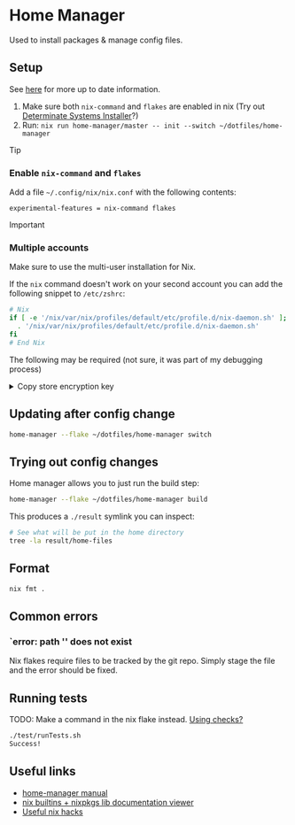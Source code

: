 # Home Manager

Used to install packages & manage config files.



## Setup

See [here](https://nix-community.github.io/home-manager/index.xhtml#sec-flakes-standalone) for more up to date information.

1. Make sure both `nix-command` and `flakes` are enabled in nix (Try out [Determinate Systems Installer](https://determinate.systems/nix-installer/)?)
2. Run: `nix run home-manager/master -- init --switch ~/dotfiles/home-manager`

> [!TIP]
> ### Enable `nix-command` and `flakes`
> Add a file `~/.config/nix/nix.conf` with the following contents:
> ```
> experimental-features = nix-command flakes
> ```

> [!IMPORTANT]
> ### Multiple accounts
> Make sure to use the multi-user installation for Nix.
>
> If the `nix` command doesn't work on your second account you can add the following snippet to `/etc/zshrc`:
> ```zsh
> # Nix
> if [ -e '/nix/var/nix/profiles/default/etc/profile.d/nix-daemon.sh' ]; then
>   . '/nix/var/nix/profiles/default/etc/profile.d/nix-daemon.sh'
> fi
> # End Nix
> ```
>
> The following may be required (not sure, it was part of my debugging process)
> <details><summary>Copy store encryption key</summary>
>
> Nix stores the `Nix Store` encryption key in the [MacOS keychain](https://github.com/DeterminateSystems/nix-installer/blob/ff27099895e9a3ca55e440eb1599c754fa999655/src/action/macos/encrypt_apfs_volume.rs#L205).
>
> To use the same store with multiple users you'll need to export this key to your other users.
>
> Here's a quick script to export the existing key:
> ```sh
> service="$(security find-generic-password -a "Nix Store" | awk -F'"' '/"svce"/ {print $4}')"
> password="$(security find-generic-password -a "Nix Store" -w)"
>
> echo "To import the Nix Store encryption password into the keychain, run the following command in your terminal:"
>
> echo "security add-generic-password \
> -a 'Nix Store' \
> -s '$service' \
> -l 'Nix Store encryption password' \
> -D 'Encrypted volume password' \
> -j 'Added automatically by the Nix installer for use by /Library/LaunchDaemons/org.nixos.darwin-store.plist' \
> -w '$password' \
> -T '/System/Library/CoreServices/APFSUserAgent' \
> -T '/System/Library/CoreServices/CSUserAgent' \
> -T '/usr/bin/security'"
> ```
>
> </details>


## Updating after config change

```sh
home-manager --flake ~/dotfiles/home-manager switch
```


## Trying out config changes

Home manager allows you to just run the build step:

```sh
home-manager --flake ~/dotfiles/home-manager build
```

This produces a `./result` symlink you can inspect:

```sh
# See what will be put in the home directory
tree -la result/home-files
```

## Format

```sh
nix fmt .
```


## Common errors


### `error: path '<nix store path to file you imported>' does not exist

Nix flakes require files to be tracked by the git repo.
Simply stage the file and the error should be fixed.


## Running tests

TODO: Make a command in the nix flake instead. [Using checks?](https://nix.dev/manual/nix/2.24/command-ref/new-cli/nix3-flake-check.html)

```sh
./test/runTests.sh
Success!
```

## Useful links

- [home-manager manual](https://nix-community.github.io/home-manager/index.xhtml#ch-writing-modules)
- [nix builtins + nixpkgs lib documentation viewer](https://teu5us.github.io/nix-lib.html)
- [Useful nix hacks](http://www.chriswarbo.net/projects/nixos/useful_hacks.html)

